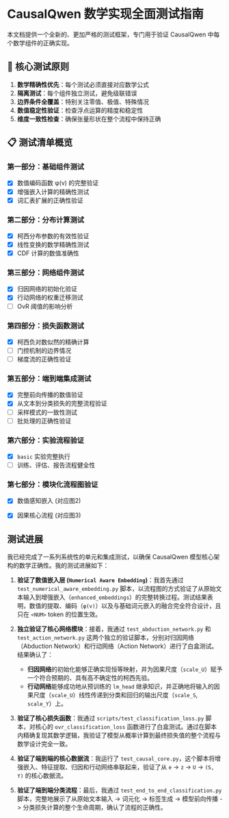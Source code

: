 # CausalQwen 数学实现全面测试指南

本文档提供一个全新的、更加严格的测试框架，专门用于验证 CausalQwen 中每个数学组件的正确实现。

## 🎯 核心测试原则

1. **数学精确性优先**：每个测试必须直接对应数学公式
2. **隔离测试**：每个组件独立测试，避免级联错误
3. **边界条件全覆盖**：特别关注零值、极值、特殊情况
4. **数值稳定性验证**：检查浮点运算的精度和稳定性
5. **维度一致性检查**：确保张量形状在整个流程中保持正确

## 📋 测试清单概览

### 第一部分：基础组件测试
- [x] 数值编码函数 φ(v) 的完整验证
- [x] 增强嵌入计算的精确性测试
- [x] 词汇表扩展的正确性验证

### 第二部分：分布计算测试
- [x] 柯西分布参数的有效性验证
- [x] 线性变换的数学精确性测试
- [x] CDF 计算的数值准确性

### 第三部分：网络组件测试
- [x] 归因网络的初始化验证
- [x] 行动网络的权重迁移测试
- [ ] OvR 阈值的影响分析

### 第四部分：损失函数测试
- [x] 柯西负对数似然的精确计算
- [ ] 门控机制的边界情况
- [ ] 梯度流的正确性验证

### 第五部分：端到端集成测试
- [x] 完整前向传播的数值验证
- [x] 从文本到分类损失的完整流程验证
- [ ] 采样模式的一致性测试
- [ ] 批处理的正确性验证

### 第六部分：实验流程验证
- [x] `basic` 实验完整执行
- [ ] 训练、评估、报告流程健全性

### 第七部分：模块化流程图验证
- [x] 数值感知嵌入 (对应图2)
- [x] 因果核心流程 (对应图3)



## 测试进展


我已经完成了一系列系统性的单元和集成测试，以确保 CausalQwen 模型核心架构的数学正确性。我的测试进展如下：

1.  **验证了数值嵌入层 (`Numerical Aware Embedding`)**：我首先通过 `test_numerical_aware_embedding.py` 脚本，以流程图的方式验证了从原始文本输入到增强嵌入（`enhanced_embeddings`）的完整转换过程。测试结果表明，数值的提取、编码（`φ(v)`）以及与基础词元嵌入的融合完全符合设计，且只在 `<NUM>` token 的位置生效。

2.  **独立验证了核心网络模块**：接着，我通过 `test_abduction_network.py` 和 `test_action_network.py` 这两个独立的验证脚本，分别对归因网络（Abduction Network）和行动网络（Action Network）进行了白盒测试。结果确认了：
    *   **归因网络**的初始化能够正确实现恒等映射，并为因果尺度（`scale_U`）赋予一个符合预期的、具有高不确定性的柯西先验。
    *   **行动网络**能够成功地从预训练的 `lm_head` 继承知识，并正确地将输入的因果尺度（`scale_U`）线性传递到分类和回归的输出尺度（`scale_S`, `scale_Y`）上。

3.  **验证了核心损失函数**：我通过 `scripts/test_classification_loss.py` 脚本，对核心的 `ovr_classification_loss` 函数进行了白盒测试。通过在脚本内精确复现其数学逻辑，我验证了模型从概率计算到最终损失值的整个流程与数学设计完全一致。

4.  **验证了端到端的核心数据流**：我运行了 `test_causal_core.py`，这个脚本将增强嵌入、特征提取、归因和行动网络串联起来，验证了从 `e` -> `z` -> `U` -> `(S, Y)` 的核心数据流。

5. **验证了端到端分类流程**：最后，我通过 `test_end_to_end_classification.py` 脚本，完整地展示了从原始文本输入 -> 词元化 -> 标签生成 -> 模型前向传播 -> 分类损失计算的整个生命周期，确认了流程的正确性。


